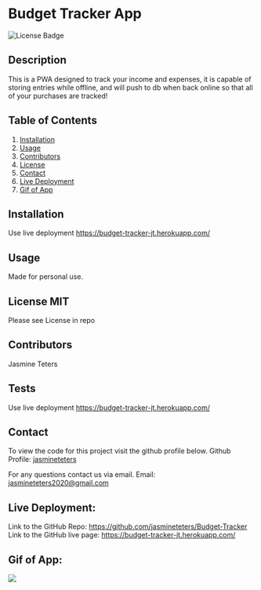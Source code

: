# Budget Tracker App
![License Badge](https://img.shields.io/badge/license-MIT-purple.svg)
## Description 
This is a PWA designed to track your income and expenses, it is capable of storing entries while offline, and will push to db when back online so that all of your purchases are tracked!

## Table of Contents
1. [Installation](##Installation)
2. [Usage](##Usage)
3. [Contributors](##Contributors)
4. [License](##License)
5. [Contact](##Contact)
6. [Live Deployment](#Live-Deployment)
7. [Gif of App](#Gif-of-App)

## Installation
Use live deployment https://budget-tracker-jt.herokuapp.com/
## Usage 
Made for personal use.
## License  MIT
Please see License in repo
## Contributors
Jasmine Teters
## Tests
Use live deployment https://budget-tracker-jt.herokuapp.com/
## Contact
To view the code for this project visit the github profile below.
Github Profile: [jasmineteters](github.com/jasmineteters)

For any questions contact us via email.
Email: [jasmineteters2020@gmail.com](mailto:jasmineteters2020@gmail.com)

## Live Deployment:

Link to the GitHub Repo: https://github.com/jasmineteters/Budget-Tracker
Link to the GitHub live page: https://budget-tracker-jt.herokuapp.com/

## Gif of App:

![](/icons/BudgetTracker.gif)